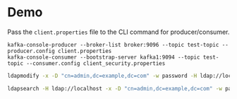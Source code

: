 # Demo

Pass the `client.properties` file to the CLI command  for producer/consumer.

```shell
kafka-console-producer --broker-list broker:9096 --topic test-topic --producer.config client.properties
kafka-console-consumer --bootstrap-server kafka1:9094 --topic test-topic --consumer.config client_security.properties
```

```bash
ldapmodify -x -D "cn=admin,dc=example,dc=com" -w password -H ldap://localhost -a -f records.ldif

ldapsearch -H ldap://localhost -x -D "cn=admin,dc=example,dc=com" -w password -b "dc=example,dc=com" -LLL
```

